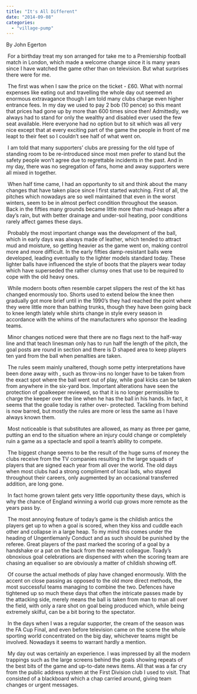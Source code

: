 ```yaml
---
title: "It's All Different"
date: "2014-09-08"
categories: 
  - "village-pump"
---
```


By John Egerton

 For a birthday treat my son arranged for take me to a Premiership football match in London, which made a welcome change since it is many years since I have watched the game other than on television. But what surprises there were for me.

 The first was when I saw the price on the ticket - £60. What with normal expenses like eating out and travelling the whole day out seemed an enormous extravagance though I am told many clubs charge even higher entrance fees. In my day we used to pay 2 bob (10 pence) so this meant that prices had gone up by more than 600 times since then! Admittedly, we always had to stand for only the wealthy and disabled ever used the few seat available. Here everyone had no option but to sit which was all very nice except that at every exciting part of the game the people in front of me leapt to their feet so I couldn’t see half of what went on.

 I am told that many supporters’ clubs are pressing for the old type of standing room to be re-introduced since most men prefer to stand but the safety people won’t agree due to regrettable incidents in the past. And in my day, there was no segregation of fans, home and away supporters were all mixed in together.

 When half time came, I had an opportunity to sit and think about the many changes that have taken place since I first started watching. First of all, the pitches which nowadays are so well maintained that even in the worst winters, seem to be in almost perfect condition throughout the season.   Back in the fifties many grounds became little more than mud-heaps after a day’s rain, but with better drainage and under-soil heating, poor conditions rarely affect games these days.

 Probably the most important change was the development of the ball, which in early days was always made of leather, which tended to attract mud and moisture, so getting heavier as the game went on, making control more and more difficult. In the early fifties damp-resistant balls were developed, leading eventually to the lighter models standard today. These lighter balls have influenced the style of boots that the players wear today which have superseded the rather clumsy ones that use to be required to cope with the old heavy ones.

 While modern boots often resemble carpet slippers the rest of the kit has changed enormously too. Shorts used to extend below the knee then gradually got more brief until in the 1990’s they had reached the point where they were little more than bathing trunks, though they have been going back to knee length lately while shirts change in style every season in accordance with the whims of the manufacturers who sponsor the leading teams.

 Minor changes noticed were that there are no flags next to the half-way line and that teach linesman only has to run half the length of the pitch, the goal posts are round in section and there is D shaped area to keep players ten yard from the ball when penalties are taken.

 The rules seem mainly unaltered, though some petty interpretations have been done away with , such as throw-ins no longer have to be taken from the exact spot where the ball went out of play, while goal kicks can be taken from anywhere in the six-yard box. Important alterations have seen the protection of goalkeeper reviewed, so that it is no longer permissible to charge the keeper over the line when he has the ball in his hands. In fact, it seems that the goalie today is rather over- protected. Tackling from behind is now barred, but mostly the rules are more or less the same as I have always known them.  

 Most noticeable is that substitutes are allowed, as many as three per game, putting an end to the situation where an injury could change or completely ruin a game as a spectacle and spoil a team’s ability to compete.

 The biggest change seems to be the result of the huge sums of money the clubs receive from the TV companies resulting in the large squads of players that are signed each year from all over the world. The old days when most clubs had a strong compliment of local lads, who stayed throughout their careers, only augmented by an occasional transferred addition, are long gone.

 In fact home grown talent gets very little opportunity these days, which is why the chance of England winning a world cup grows more remote as the years pass by.

 The most annoying feature of today’s game is the childish antics the players get up to when a goal is scored, when they kiss and cuddle each other and collapse in a large heap. To my mind this comes under the heading of Ungentlemanly Conduct and as such should be punished by the referee. Great players of the past marked the scoring of a goal by a handshake or a pat on the back from the nearest colleague. Toady’s obnoxious goal celebrations are dispensed with when the scoring team are chasing an equaliser so are obviously a matter of childish showing off.

 Of course the actual methods of play have changed enormously. With the accent on close passing as opposed to the old more direct methods, the most successful teams managing to combine the two. Defences have tightened up so much these days that often the intricate passes made by the attacking side, merely means the ball is taken from man to man all over the field, with only a rare shot on goal being produced which, while being extremely skilful, can be a bit boring to the spectator.

 In the days when I was a regular supporter, the cream of the season was the FA Cup Final, and even before television came on the scene the whole sporting world concentrated on the big day, whichever teams might be involved. Nowadays it seems to warrant hardly a mention.

 My day out was certainly an experience. I was impressed by all the modern trappings such as the large screens behind the goals showing repeats of the best bits of the game and up-to-date news items. All that was a far cry from the public address system at the First Division club I used to visit. That consisted of a blackboard which a chap carried around, giving team changes or urgent messages.
